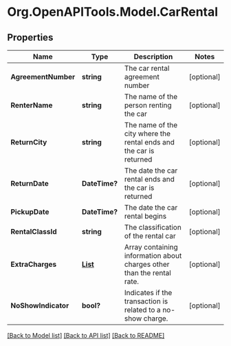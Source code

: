 # Org.OpenAPITools.Model.CarRental
## Properties

Name | Type | Description | Notes
------------ | ------------- | ------------- | -------------
**AgreementNumber** | **string** | The car rental agreement number | [optional] 
**RenterName** | **string** | The name of the person renting the car | [optional] 
**ReturnCity** | **string** | The name of the city where the rental ends and the car is returned | [optional] 
**ReturnDate** | **DateTime?** | The date the car rental ends and the car is returned | [optional] 
**PickupDate** | **DateTime?** | The date the car rental begins | [optional] 
**RentalClassId** | **string** | The classification of the rental car | [optional] 
**ExtraCharges** | [**List<CarRentalExtraCharges>**](CarRentalExtraCharges.md) | Array containing information about charges other than the rental rate. | [optional] 
**NoShowIndicator** | **bool?** | Indicates if the transaction is related to a no-show charge. | [optional] 

[[Back to Model list]](../README.md#documentation-for-models) [[Back to API list]](../README.md#documentation-for-api-endpoints) [[Back to README]](../README.md)

